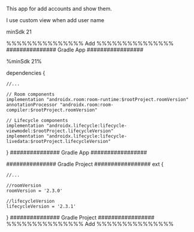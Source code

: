 This app for add accounts and show them.

I use custom view when add user name



minSdk 21

%%%%%%%%%%%%%%% Add %%%%%%%%%%%%%%%
############### Gradle App #################

%minSdk 21%

dependencies {

    //...

    // Room components
    implementation "androidx.room:room-runtime:$rootProject.roomVersion"
    annotationProcessor "androidx.room:room-compiler:$rootProject.roomVersion"

    // Lifecycle components
    implementation "androidx.lifecycle:lifecycle-viewmodel:$rootProject.lifecycleVersion"
    implementation "androidx.lifecycle:lifecycle-livedata:$rootProject.lifecycleVersion"
}
############### Gradle App #################



############### Gradle Project #################
ext {

    //...

    //roomVersion
    roomVersion = '2.3.0'

    //lifecycleVersion
    lifecycleVersion = '2.3.1'
}
############### Gradle Project #################
%%%%%%%%%%%%%%% Add %%%%%%%%%%%%%%%
